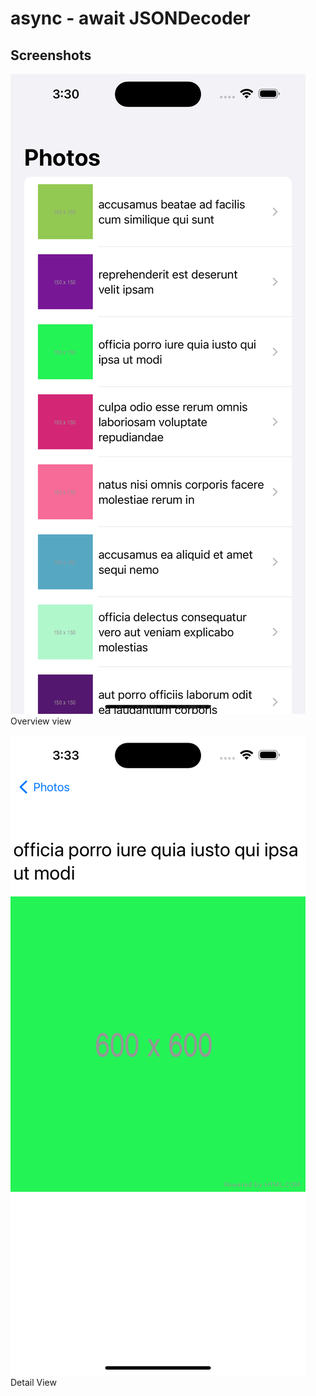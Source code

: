 # async - await JSONDecoder

## Screenshots

![overview view](images/overview.png)
Overview view

![detail view](images/detail.png)
Detail View
